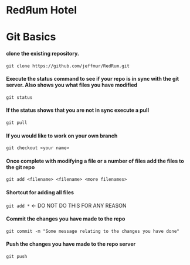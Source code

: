 # RedЯum Hotel

# Git Basics

#### clone the existing repository.
`git clone https://github.com/jeffmur/RedRum.git`

#### Execute the status command to see if your repo is in sync with the git server. Also shows you what files you have modified
`git status`

#### If the status shows that you are not in sync execute a pull
`git pull`

#### If you would like to work on your own branch
`git checkout <your name>`

#### Once complete with modifying a file or a number of files add the files to the git repo
`git add <filename> <filename> <more filenames>`

#### Shortcut for adding all files
`git add *` <- DO NOT DO THIS FOR ANY REASON

#### Commit the changes you have made to the repo
`git commit -m "Some message relating to the changes you have done"`

#### Push the changes you have made to the repo server
`git push`

